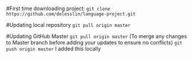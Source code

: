 #First time downloading project:
`git clone https://github.com/delesslin/language-project.git`

#Updating local repository
`git pull origin master`

#Updating GitHub Master
`git pull origin master`
(To merge any changes to Master branch before adding your updates to ensure no conflicts)
`git push origin master`
I added this locally
